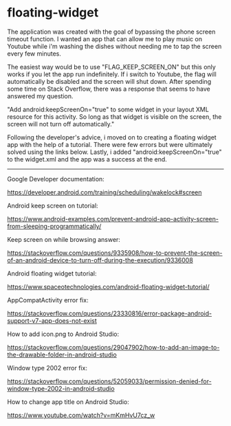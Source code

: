 # floating-widget

The application was created with the goal of bypassing the phone screen timeout function. I wanted an app that can allow me to play music on Youtube while i'm washing the dishes without needing me to tap the screen every few minutes. 

The easiest way would be to use "FLAG_KEEP_SCREEN_ON" but this only works if you let the app run indefinitely. If i switch to Youtube, the flag will automatically be disabled and the screen will shut down. After spending some time on Stack Overflow, there was a response that seems to have answered my question.

"Add android:keepScreenOn="true" to some widget in your layout XML resource for this activity. So long as that widget is visible on the screen, the screen will not turn off automatically."

Following the developer's advice, i moved on to creating a floating widget app with the help of a tutorial. There were few errors but were ultimately solved using the links below. Lastly, i added "android:keepScreenOn="true" to the widget.xml and the app was a success at the end. 

---

Google Developer documentation:

https://developer.android.com/training/scheduling/wakelock#screen

Android keep screen on tutorial:

https://www.android-examples.com/prevent-android-app-activity-screen-from-sleeping-programmatically/

Keep screen on while browsing answer: 

https://stackoverflow.com/questions/9335908/how-to-prevent-the-screen-of-an-android-device-to-turn-off-during-the-execution/9336008

Android floating widget tutorial:

https://www.spaceotechnologies.com/android-floating-widget-tutorial/

AppCompatActivity error fix:

https://stackoverflow.com/questions/23330816/error-package-android-support-v7-app-does-not-exist

How to add icon.png to Android Studio:

https://stackoverflow.com/questions/29047902/how-to-add-an-image-to-the-drawable-folder-in-android-studio

Window type 2002 error fix:

https://stackoverflow.com/questions/52059033/permission-denied-for-window-type-2002-in-android-studio

How to change app title on Android Studio:

https://www.youtube.com/watch?v=mKmHvU7cz_w


